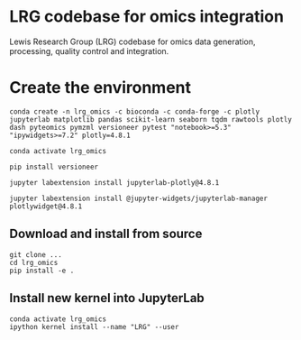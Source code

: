 # LRG codebase for omics integration 

Lewis Research Group (LRG) codebase for omics data generation, processing, quality control and integration. 


# Create the environment

    conda create -n lrg_omics -c bioconda -c conda-forge -c plotly jupyterlab matplotlib pandas scikit-learn seaborn tqdm rawtools plotly dash pyteomics pymzml versioneer pytest "notebook>=5.3" "ipywidgets>=7.2" plotly=4.8.1

    conda activate lrg_omics
    
    pip install versioneer
    
    jupyter labextension install jupyterlab-plotly@4.8.1
    
    jupyter labextension install @jupyter-widgets/jupyterlab-manager plotlywidget@4.8.1
    


##  Download and install from source

    git clone ...
    cd lrg_omics
    pip install -e . 


## Install new kernel into JupyterLab

    conda activate lrg_omics
    ipython kernel install --name "LRG" --user

    



